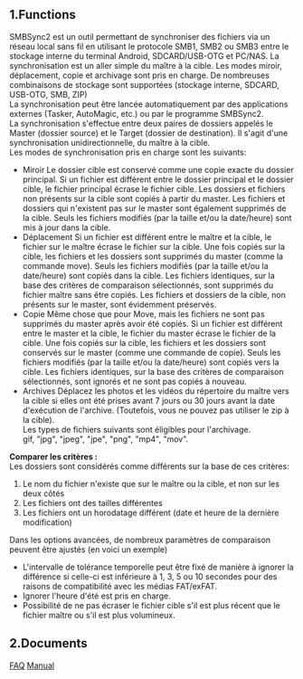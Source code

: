 ## 1.Functions
SMBSync2 est un outil permettant de synchroniser des fichiers via un réseau local sans fil en utilisant le protocole SMB1, SMB2 ou SMB3 entre le stockage interne du terminal Android, SDCARD/USB-OTG et PC/NAS. La synchronisation est un aller simple du maître à la cible. Les modes miroir, déplacement, copie et archivage sont pris en charge. De nombreuses combinaisons de stockage sont supportées (stockage interne, SDCARD, USB-OTG, SMB, ZIP)  
La synchronisation peut être lancée automatiquement par des applications externes (Tasker, AutoMagic, etc.) ou par le programme SMBSync2.  
La synchronisation s'effectue entre deux paires de dossiers appelés le Master (dossier source) et le Target (dossier de destination). Il s'agit d'une synchronisation unidirectionnelle, du maître à la cible.  
Les modes de synchronisation pris en charge sont les suivants:  

- Miroir
  Le dossier cible est conservé comme une copie exacte du dossier principal. Si un fichier est différent entre le dossier principal et le dossier cible, le fichier principal écrase le fichier cible. Les dossiers et fichiers non présents sur la cible sont copiés à partir du master. Les fichiers et dossiers qui n'existent pas sur le master sont également supprimés de la cible. Seuls les fichiers modifiés (par la taille et/ou la date/heure) sont mis à jour dans la cible.
- Déplacement
  Si un fichier est différent entre le maître et la cible, le fichier sur le maître écrase le fichier sur la cible. Une fois copiés sur la cible, les fichiers et les dossiers sont supprimés du master (comme la commande move).
  Seuls les fichiers modifiés (par la taille et/ou la date/heure) sont copiés dans la cible. Les fichiers identiques, sur la base des critères de comparaison sélectionnés, sont supprimés du fichier maître sans être copiés. Les fichiers et dossiers de la cible, non présents sur le master, sont évidemment préservés.
- Copie
  Même chose que pour Move, mais les fichiers ne sont pas supprimés du master après avoir été copiés.
  Si un fichier est différent entre le master et la cible, le fichier du master écrase le fichier de la cible. Une fois copiés sur la cible, les fichiers et les dossiers sont conservés sur le master (comme une commande de copie).
  Seuls les fichiers modifiés (par la taille et/ou la date/heure) sont copiés vers la cible. Les fichiers identiques, sur la base des critères de comparaison sélectionnés, sont ignorés et ne sont pas copiés à nouveau.
- Archives
  Déplacez les photos et les vidéos du répertoire du maître vers la cible si elles ont été prises avant 7 jours ou 30 jours avant la date d'exécution de l'archive. (Toutefois, vous ne pouvez pas utiliser le zip à la cible).  
Les types de fichiers suivants sont éligibles pour l'archivage.  
gif, "jpg", "jpeg", "jpe", "png", "mp4", "mov".  

**Comparer les critères :**  
Les dossiers sont considérés comme différents sur la base de ces critères:  

1. Le nom du fichier n'existe que sur le maître ou la cible, et non sur les deux côtés
2. Les fichiers ont des tailles différentes
3. Les fichiers ont un horodatage différent (date et heure de la dernière modification) 

Dans les options avancées, de nombreux paramètres de comparaison peuvent être ajustés (en voici un exemple)
- L'intervalle de tolérance temporelle peut être fixé de manière à ignorer la différence si celle-ci est inférieure à 1, 3, 5 ou 10 secondes pour des raisons de compatibilité avec les médias FAT/exFAT. 
- Ignorer l'heure d'été est pris en charge. 
- Possibilité de ne pas écraser le fichier cible s'il est plus récent que le fichier maître ou s'il est plus volumineux.

## 2.Documents
[FAQ](https://sentaroh.github.io/Documents/SMBSync2/SMBSync2_FAQ_FR.htm)
[Manual](https://sentaroh.github.io/Documents/SMBSync2/SMBSync2_Desc_EN.htm)
